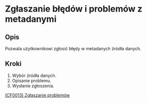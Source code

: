 # Zgłaszanie błędów i problemów z metadanymi

## Opis
Pozwala użytkownikowi zgłosić błędy w metadanych źródła danych.

## Kroki
1. Wybór źródła danych.
2. Opisanie problemu.
3. Wysłanie zgłoszenia.

[(CF0013) Zgłaszanie problemów](../../3.wizja.systemu/3.3.cechy.funkcjonalne/cechy.funkcjonalne/CF0013.md)